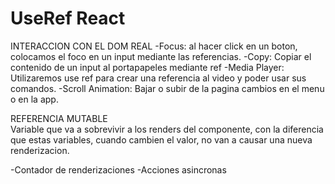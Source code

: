 # UseRef React

INTERACCION CON EL DOM REAL
-Focus: al hacer click en un boton, colocamos el foco en un input mediante las referencias.
-Copy: Copiar el contenido de un input al portapapeles mediante ref
-Media Player: Utilizaremos use ref para crear una referencia al video y poder usar sus comandos.
-Scroll Animation: Bajar o subir de la pagina cambios en el menu o en la app.

REFERENCIA MUTABLE  
Variable que va a sobrevivir a los renders del componente, con la diferencia que estas variables, cuando cambien el valor, no van a causar una nueva renderizacion.

-Contador de renderizaciones
-Acciones asincronas
